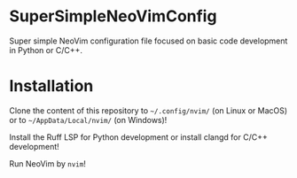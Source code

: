 # SuperSimpleNeoVimConfig
Super simple NeoVim configuration file focused on basic code development in Python or C/C++.


# Installation
Clone the content of this repository to `~/.config/nvim/` (on Linux or MacOS) or to `~/AppData/Local/nvim/` (on Windows)!

Install the Ruff LSP for Python development or install clangd for C/C++ development!

Run NeoVim by `nvim`!

